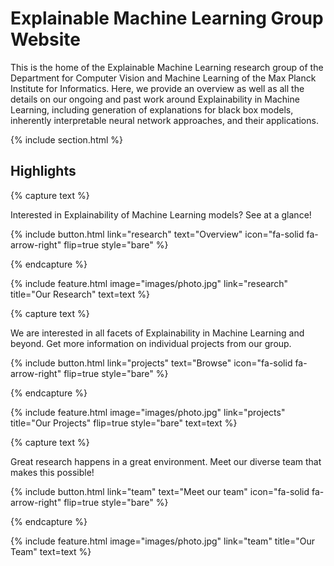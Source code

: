 ---
---

# Explainable Machine Learning Group Website

This is the home of the Explainable Machine Learning research group of the Department for Computer Vision and Machine Learning of the Max Planck Institute for Informatics. Here, we provide an overview as well as all the details on our ongoing and past work around Explainability in Machine Learning, including generation of explanations for black box models, inherently interpretable neural network approaches, and their applications.

{% include section.html %}

## Highlights

{% capture text %}

Interested in Explainability of Machine Learning models? See at a glance!

{%
  include button.html
  link="research"
  text="Overview"
  icon="fa-solid fa-arrow-right"
  flip=true
  style="bare"
%}

{% endcapture %}

{%
  include feature.html
  image="images/photo.jpg"
  link="research"
  title="Our Research"
  text=text
%}

{% capture text %}

We are interested in all facets of Explainability in Machine Learning and beyond.
Get more information on individual projects from our group.

{%
  include button.html
  link="projects"
  text="Browse"
  icon="fa-solid fa-arrow-right"
  flip=true
  style="bare"
%}

{% endcapture %}

{%
  include feature.html
  image="images/photo.jpg"
  link="projects"
  title="Our Projects"
  flip=true
  style="bare"
  text=text
%}

{% capture text %}

Great research happens in a great environment.
Meet our diverse team that makes this possible!

{%
  include button.html
  link="team"
  text="Meet our team"
  icon="fa-solid fa-arrow-right"
  flip=true
  style="bare"
%}

{% endcapture %}

{%
  include feature.html
  image="images/photo.jpg"
  link="team"
  title="Our Team"
  text=text
%}
